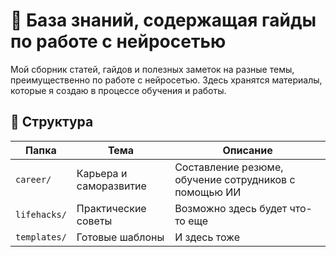 # 🧠 База знаний, содержащая гайды по работе с нейросетью

Мой сборник статей, гайдов и полезных заметок на разные темы, преимущественно по работе с нейросетью. 
Здесь хранятся материалы, которые я создаю в процессе обучения и работы.

## 📂 Структура

| Папка       | Тема                      | Описание                                              |
|-------------|---------------------------|-------------------------------------------------------|
| `career/`   | Карьера и саморазвитие    | Составление резюме, обучение сотрудников с помощью ИИ |
| `lifehacks/`| Практические советы       | Возможно здесь будет что-то еще                       |
| `templates/`| Готовые шаблоны           | И здесь тоже                                          |
